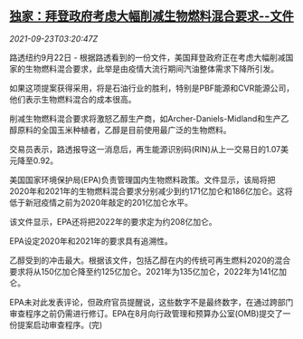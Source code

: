 <!--1632367862000-->
[独家：拜登政府考虑大幅削减生物燃料混合要求--文件](https://cn.reuters.com/article/us-epa-biofuel-mix-0923-idCNKBS2GJ05O)
------

<div><i>2021-09-23T03:20:47Z</i></div><p>路透纽约9月22日 - 根据路透看到的一份文件，美国拜登政府正在考虑大幅削减国家的生物燃料混合要求，此举是由疫情大流行期间汽油整体需求下降所引发。</p><p>如果这项提案获得采用，将是石油行业的胜利，特别是PBF能源和CVR能源公司，他们表示生物燃料混合的成本很高。</p><p>削减生物燃料混合要求将激怒乙醇生产商，如Archer-Daniels-Midland和生产乙醇原料的全国玉米种植者，乙醇是目前使用最广泛的生物燃料。</p><p>交易员表示，路透报导这一消息后，再生能源识别码(RIN)从上一交易日的1.07美元降至0.92。</p><p>美国国家环境保护局(EPA)负责管理国内生物燃料政策。文件显示，该局将把2020年和2021年的生物燃料混合要求分别减少到约171亿加仑和186亿加仑。这将低于新冠疫情之前为2020年敲定的201亿加仑水平。</p><p>该文件显示，EPA还将把2022年的要求定为约208亿加仑。</p><p>EPA设定2020年和2021年的要求具有追溯性。</p><p>乙醇受到的冲击最大。根据该文件，包括乙醇在内的传统可再生燃料2020的混合要求将从150亿加仑降至约125亿加仑。2021年为135亿加仑，2022年为141亿加仑。</p><p>EPA未对此发表评论，但政府官员提醒说，这些数字不是最终数字，在通过跨部门审查程序之前仍需进行修订。EPA在8月向行政管理和预算办公室(OMB)提交了一份提案启动审查程序。(完)</p>
